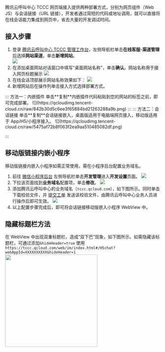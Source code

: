 ﻿腾讯云呼叫中心 TCCC 网页端接入提供两种部署方式，分别为网页组件（Web JS）与会话链接（URL 链接），开发者通过简短的代码或地址调用，就可以直接将在线会话能力集成到网页中，省去大量的开发调试时间。

## 接入步骤
1. 登录 [腾讯云呼叫中心 TCCC 管理工作台](https://cloud.tencent.com/document/product/679/73497#logintccc)，左侧导航栏单击**在线客服**-**渠道管理**后选择**网站渠道**，单击**新增网站**。        
![](https://qcloudimg.tencent-cloud.cn/raw/d9d240db387a1b8d34f6c20617dac50d.png)
2. 在添加桌面网站对话窗口中填写“桌面网站名称”，单击**确认**。网站名称用于接入网页标题展示
![](https://qcloudimg.tencent-cloud.cn/raw/d7542ecec378d7953003e183bd827c8e.png)
3. 在线会话顶部展示网站名称效果如下：
![](https://qcloudimg.tencent-cloud.cn/raw/7e6a422e1897dce07cf1d926617d30f2.png)
4. 新增网站后在操作列单击接入方式选择部署方式。
<dx-tabs>
::: 方法一：内嵌插件
单击**复制**内嵌插件代码粘贴到您的网站的标签之前，即可完成部署。
![](https://qcloudimg.tencent-cloud.cn/raw/842b30d5c6ee3f65884bd21263288a9b.png)
:::
::: 方法二：会话链接
单击**复制**会话链接嵌入，桌面版适用于电脑端网页接入，移动版适用于 App/H5/小程序接入。
![](https://qcloudimg.tencent-cloud.cn/raw/5475af72b8f063f2ea9aa510485082df.png)

:::
</dx-tabs>


## 移动版链接内嵌小程序
移动版链接内嵌入小程序如需正常使用，需在小程序后台配置业务域名。
1. 前往 [微信小程序后台](https://mp.weixin.qq.com/) 左侧导航栏单击**开发管理**进入**开发设置**页面。
![](https://qcloudimg.tencent-cloud.cn/raw/12f45a58f995a457b150d569eb2a1d97.png)
2. 下拉该页面找到**业务域名**配置项，单击**修改**。
![](https://qcloudimg.tencent-cloud.cn/raw/775c3a3fd55ba87f74cd904089edf440.png)
3. 添加腾讯云呼叫中心的业务域名（`tccc.qcloud.com`），如下图所示。同时单击下载校验文件，并 [提交工单](https://console.cloud.tencent.com/workorder/category) 发送该校验文件，由腾讯云呼叫中心业务人员进行操作后即可生效。
![](https://qcloudimg.tencent-cloud.cn/raw/89cde6098f734a7a2f84d2fbd33fae5f.png)
4. 以上配置步骤完成后，即可将会话链接移动版嵌入小程序 WebView 中。

## 隐藏标题栏方法
在 WebView 中出现双重标题栏，造成“双下巴”现象，如下图所示。如需隐藏该标题栏，可通过添加`&hideHeader=true` 使用 `https://tccc.qcloud.com/web/im/index.html#/H5chat?webAppId=XXXXXXXXXX&hideHeader=1`
<img style="width:300px; max-width: inherit;" src="https://qcloudimg.tencent-cloud.cn/raw/847d762aaefc55b24831a3fd7309e275.png" />
